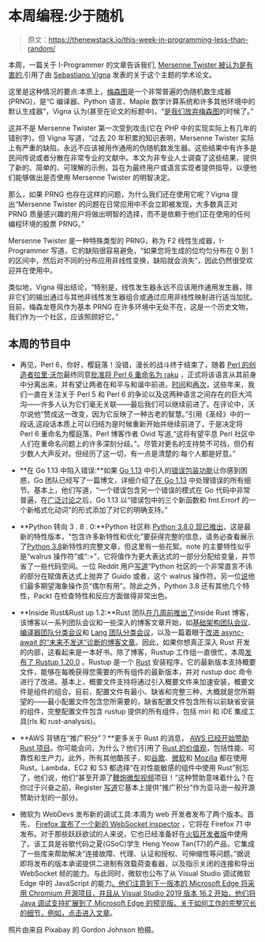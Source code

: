 # 本周编程:少于随机

> 原文：<https://thenewstack.io/this-week-in-programming-less-than-random/>

本周，一篇关于 I-Programmer 的文章告诉我们, [Mersenne Twister 被认为是有害的](https://www.i-programmer.info/news/112-theory/13172-mersenne-twister-considered-harmful.html),引用了由 [Sebastiano Vigna](http://vigna.di.unimi.it/) 发表的关于这个主题的学术论文。

这里是这种情况的要点:本质上，[梅森图](https://en.wikipedia.org/wiki/Mersenne_Twister)是一个非常普遍的伪随机数生成器(PRNG)，是“C 编译器、Python 语言、Maple 数学计算系统和许多其他环境中的默认生成器”，Vigna 认为(甚至在论文的标题中)，“[是我们放弃梅森图](https://arxiv.org/pdf/1910.06437.pdf)的时候了。”

这并不是 Mersenne Twister 第一次受到攻击(它在 PHP 中的实现实际上有几年的错别字)，但 Vigna 写道，“过去 20 年积累的知识表明，Mersenne Twister 实际上有严重的缺陷，永远不应该被用作通用的伪随机数发生器。这些结果中有许多是民间传说或者分散在非常专业的文献中。本文为非专业人士调查了这些结果，提供了新的、简单的、可理解的示例，旨在为最终用户或语言实现者提供指导，以便他们能够做出是否使用 Mersenne Twister 的明智决定。

那么，如果 PRNG 也存在这样的问题，为什么我们还在使用它呢？Vigna 提出“Mersenne Twister 的问题在日常应用中不会立即被发现，大多数真正对 PRNG 质量感兴趣的用户将做出明智的选择，而不是依赖于他们正在使用的任何编程环境的股票 PRNG。”

Mersenne Twister 是一种特殊类型的 PRNG，称为 F2 线性生成器，I-Programmer 写道，它的缺陷很容易避免，“如果您将生成的位均匀分布在 0 到 1 的区间中，然后对不同的分布应用非线性变换，缺陷就会消失”，因此仍然很受欢迎并在使用中。

类似地，Vigna 得出结论，“特别是，线性发生器永远不应该用作通用发生器，除非它们的输出通过与其他非线性发生器组合或通过应用非线性映射进行适当加扰。目前，梅森龙卷风作为基本 PRNG 在许多环境中无处不在，这是一个历史文物，我们作为一个社区，应该照顾好它。”

## 本周的节目中

*   再见，Perl 6，你好，樱庭落！没错，漫长的战斗终于结束了，随着 [Perl 的创造者拉里·沃尔](https://en.wikipedia.org/wiki/Larry_Wall)最终同意[批准将 Perl 6 重命名为 raku](http://blogs.perl.org/users/ovid/2019/10/larry-has-approved-renaming-perl-6-to-raku.html) ，正式将该语言从其前身中分离出来，并有望让两者在和平与和谐中前进。[时间](/this-week-in-programming-privacy-issues-around-googles-golang-proxy-calls/)和[再次](/week-programming-renaming-perl-save-terminal-unpopularity/)，这些年来，我们一直在关注关于 Perl 5 和 Perl 6 的争论以及这两种语言之间存在的巨大鸿沟——许多人认为它们毫无关联——最后我们可以继续前进了。在评论中，沃尔说他“赞成这一改变，因为它反映了一种古老的智慧。”引用《圣经》中的一段话,这段话本质上可以归结为是时候重新开始并继续前进了，于是决定将 Perl 6 重命名为樱庭落，Perl 博客作者 Ovid 写道,“这将有望平息 Perl 社区中人们在重命名问题上的许多深刻分歧。”。尽管对更名的支持势不可挡，但仍有少数人大声反对。但经历了这一切，有一点是清楚的:每个人都是好意。”

*   **在 Go 1.13 中陷入错误:**如果 [Go 1.13](https://blog.golang.org/go1.13) 中引入的[错误包装功能](https://golang.org/doc/go1.13#error_wrapping)让你感到困惑，Go 团队已经写了一篇博文，详细介绍了[在 Go 1.13](https://blog.golang.org/go1.13-errors) 中处理错误的所有细节。基本上，他们写道，“一个错误包含另一个错误的模式在 Go 代码中非常普遍，在[广泛讨论](https://golang.org/issue/29934)之后，Go 1.13 以“错误包中的三个新函数和 fmt.Errorf 的一个新格式化动词”的形式添加了对它的明确支持。”
*   **Python 转向 3 . 8 . 0:**Python 社区称 [Python 3.8.0 现已推出](https://pythoninsider.blogspot.com/2019/10/python-380-is-now-available.html)，这是最新的特性版本，“包含许多新特性和优化”要获得完整的信息，请务必查看展示了[Python 3.8](https://docs.python.org/3.8/whatsnew/3.8.html)新特性的完整文章，但这里有一些花絮。note 的主要特性似乎是“walrus 操作符”或“:=”，它将值作为更大表达式的一部分分配给变量，并节省了一些代码空间。一位 Reddit 用户[写道](https://www.reddit.com/r/programming/comments/dhwtvt/python_38_released/f3ru90r/)“Python 社区的一个非常直言不讳的部分在赋值表达式上抛弃了 Guido 或者，这个 walrus 操作符。另一位[说](https://www.reddit.com/r/programming/comments/dhwtvt/python_38_released/f3tcb0g/)他们最多期望海象操作员“偶尔有用”。除此之外，Python 3.8 还有其他几个特性，Packt 在检查特性和反应方面做得非常出色。

*   **Inside Rust&Rust up 1.2:**Rust 团队[在几周前推出了](https://blog.rust-lang.org/inside-rust/2019/09/25/Welcome.html)Inside Rust 博客，该博客以一系列团队会议和一些深入的博客文章开始，如[基础架构团队会议](https://blog.rust-lang.org/inside-rust/2019/10/15/infra-team-meeting.html)、[编译器团队分类会议](https://blog.rust-lang.org/inside-rust/2019/10/15/compiler-team-meeting.html)和 [Lang 团队分类会议](https://blog.rust-lang.org/inside-rust/2019/10/11/Lang-Team-Meeting.html)，以及一篇着眼于[改进 async-await 的“未来不发送”诊断的博客文章](https://blog.rust-lang.org/inside-rust/2019/10/11/AsyncAwait-Not-Send-Error-Improvements.html)。因此，如果你想真正深入 Rust 开发的内部，这看起来是一本好书。除了博客，Rustup 工作组一直很忙，本周[发布了 Rustup 1.20.0](https://blog.rust-lang.org/2019/10/15/Rustup-1.20.0.html) 。Rustup 是一个 [Rust](https://www.rust-lang.org/) 安装程序，它的最新版本支持概要文件，能够在每晚获得您需要的所有组件的最新版本，并对 rustup doc 命令进行了改进。基本上，概要文件支持将通过引入概要文件来加速安装，概要文件是组件的组合。目前，配置文件有最小、缺省和完整三种，大概就是您所期望的——最小配置文件包含您所需要的，缺省配置文件包含所有以前缺省安装的组件，完整配置文件包含 rustup 提供的所有组件，包括 miri 和 IDE 集成工具(rls 和 rust-analysis)。

*   **AWS 背锈在“推广积分”？**更多关于 Rust 的消息， [AWS 已经开始赞助 Rust 项目](https://aws.amazon.com/blogs/opensource/aws-sponsorship-of-the-rust-project/)。你可能会问，为什么？他们引用了 [Rust 的价值观](https://www.rust-lang.org/#language-values)，包括性能、可靠性和生产力。此外，所有其他酷孩子，如[谷歌](https://fuchsia.googlesource.com/fuchsia/)、[微软](https://msrc-blog.microsoft.com/2019/07/22/why-rust-for-safe-systems-programming/)和 [Mozilla](https://hacks.mozilla.org/2019/01/fearless-security-memory-safety/) 都在使用 Rust，Lambda、EC2 和 S3 都选择“在对性能敏感的组件中使用 Rust”别忘了，他们说，他们“甚至开源了[鞭炮微型视频](https://firecracker-microvm.github.io/)项目！”这种赞助意味着什么？在你过于兴奋之前，Register [写道](https://www.theregister.co.uk/2019/10/15/aws_sponsoring_rust_microsoft_azure/)它基本上提供“推广积分”作为亚马逊一般开源赞助计划的一部分。
*   微软为 WebDevs 发布新的调试工具:本周为 web 开发者发布了两个版本。首先， [Firefox 宣布了一个新的 WebSocket inspector](https://hacks.mozilla.org/2019/10/firefoxs-new-websocket-inspector/) ，它将在 Firefox 71 中发布。对于那些跃跃欲试的人来说，它也已经准备好在[火狐开发者版](https://www.mozilla.org/en-US/firefox/developer/)中使用了。该工具是谷歌代码之夏(GSoC)学生 Heng Yeow Tan(T7)的产品，它集成了一些库来帮助解决“连接故障、代理、认证和授权、可伸缩性等问题。”据说即将发布的版本承诺提供二进制有效载荷查看器，以及指示关闭的连接和导出 WebSocket 帧的能力。与此同时，微软也公布了从 Visual Studio 调试微软 Edge 中的 JavaScript 的能力[。他们注意到下一版本的 Microsoft Edge 将采用 Chromium 开源项目，并且从 Visual Studio 2019 版本 16.2 开始，他们将 Java 调试支持扩展到了 Microsoft Edge 的预览版。关于如何工作的完整冗长的细节，例如，点击进入](https://devblogs.microsoft.com/visualstudio/debug-javascript-in-microsoft-edge-from-visual-studio/)[文章](https://devblogs.microsoft.com/visualstudio/debug-javascript-in-microsoft-edge-from-visual-studio/)。

照片由来自 Pixabay 的 Gordon Johnson 拍摄。

<svg xmlns:xlink="http://www.w3.org/1999/xlink" viewBox="0 0 68 31" version="1.1"><title>Group</title> <desc>Created with Sketch.</desc></svg>